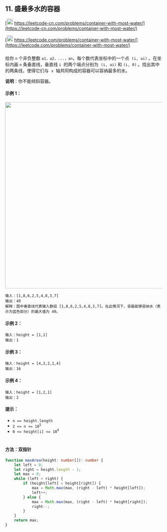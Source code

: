 ## 11. 盛最多水的容器

[<img src="https://static.leetcode-cn.com/cn-mono-assets/production/assets/logo-dark-cn.c42314a8.svg" height="20" /> https://leetcode-cn.com/problems/container-with-most-water/](https://leetcode-cn.com/problems/container-with-most-water/)

[<img src="https://assets.leetcode.com/static_assets/public/webpack_bundles/images/logo-dark.e99485d9b.svg" height="20"/> https://leetcode.com/problems/container-with-most-water/](https://leetcode.com/problems/container-with-most-water/)

###

给你 `n` 个非负整数 `a1，a2，...，an`，每个数代表坐标中的一个点  `(i, ai)` 。在坐标内画 `n` 条垂直线，垂直线 `i`  的两个端点分别为  `(i, ai)` 和 `(i, 0)` 。找出其中的两条线，使得它们与  `x`  轴共同构成的容器可以容纳最多的水。

**说明**：你不能倾斜容器。

#### 示例 1：

<img src="https://s3-lc-upload.s3.amazonaws.com/uploads/2018/07/17/question_11.jpg" width="600" />

```
输入：[1,8,6,2,5,4,8,3,7]
输出：49
解释：图中垂直线代表输入数组 [1,8,6,2,5,4,8,3,7]。在此情况下，容器能够容纳水（表示为蓝色部分）的最大值为 49。
```

#### 示例 2：

```
输入：height = [1,1]
输出：1
```

#### 示例 3：

```
输入：height = [4,3,2,1,4]
输出：16
```

#### 示例 4：

```
输入：height = [1,2,1]
输出：2
```

#### 提示：

-   `n == height.length`
-   `2 <= n <= 10`<sup>`5`</sup>
-   `0 <= height[i] <= 10`<sup>`4`</sup>

#

#### 方法：双指针

```ts
function maxArea(height: number[]): number {
    let left = 0;
    let right = height.length - 1;
    let max = 0;
    while (left < right) {
        if (height[left] < height[right]) {
            max = Math.max(max, (right - left) * height[left]);
            left++;
        } else {
            max = Math.max(max, (right - left) * height[right]);
            right--;
        }
    }
    return max;
}
```
